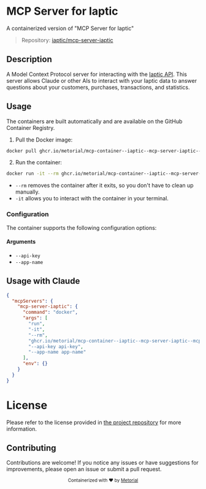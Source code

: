 
# MCP Server for Iaptic

A containerized version of "MCP Server for Iaptic"

> Repository: [iaptic/mcp-server-iaptic](https://github.com/iaptic/mcp-server-iaptic)

## Description

A Model Context Protocol server for interacting with the [Iaptic API](https://www.iaptic.com). This server allows Claude or other AIs to interact with your Iaptic data to answer questions about your customers, purchases, transactions, and statistics.


## Usage

The containers are built automatically and are available on the GitHub Container Registry.

1. Pull the Docker image:

```bash
docker pull ghcr.io/metorial/mcp-container--iaptic--mcp-server-iaptic--mcp-server-iaptic
```

2. Run the container:

```bash
docker run -it --rm ghcr.io/metorial/mcp-container--iaptic--mcp-server-iaptic--mcp-server-iaptic 
```

- `--rm` removes the container after it exits, so you don't have to clean up manually.
- `-it` allows you to interact with the container in your terminal.


### Configuration

The container supports the following configuration options:


#### Arguments

- `--api-key`
- `--app-name`






## Usage with Claude

```json
{
  "mcpServers": {
    "mcp-server-iaptic": {
      "command": "docker",
      "args": [
        "run",
        "-it",
        "--rm",
        "ghcr.io/metorial/mcp-container--iaptic--mcp-server-iaptic--mcp-server-iaptic",
        "--api-key api-key",
        "--app-name app-name"
      ],
      "env": {}
    }
  }
}
```

# License

Please refer to the license provided in [the project repository](https://github.com/iaptic/mcp-server-iaptic) for more information.

## Contributing

Contributions are welcome! If you notice any issues or have suggestions for improvements, please open an issue or submit a pull request.

<div align="center">
  <sub>Containerized with ❤️ by <a href="https://metorial.com">Metorial</a></sub>
</div>
  